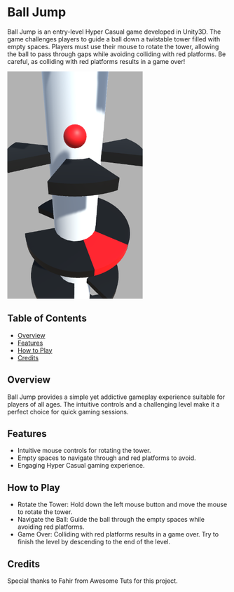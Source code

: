 # Ball Jump

Ball Jump is an entry-level Hyper Casual game developed in Unity3D. The game challenges players to guide a ball down a twistable tower filled with empty spaces. Players must use their mouse to rotate the tower, allowing the ball to pass through gaps while avoiding colliding with red platforms. Be careful, as colliding with red platforms results in a game over!

![Ball Jump Gameplay Screenshot](screenshot.png)

## Table of Contents

- [Overview](#overview)
- [Features](#features)
- [How to Play](#how-to-play)
- [Credits](#credits)

## Overview

Ball Jump provides a simple yet addictive gameplay experience suitable for players of all ages. The intuitive controls and a challenging level make it a perfect choice for quick gaming sessions.

## Features

- Intuitive mouse controls for rotating the tower.
- Empty spaces to navigate through and red platforms to avoid.
- Engaging Hyper Casual gaming experience.

## How to Play

- Rotate the Tower: Hold down the left mouse button and move the mouse to rotate the tower.
- Navigate the Ball: Guide the ball through the empty spaces while avoiding red platforms.
- Game Over: Colliding with red platforms results in a game over. Try to finish the level by descending to the end of the level.

## Credits

Special thanks to Fahir from Awesome Tuts for this project.
